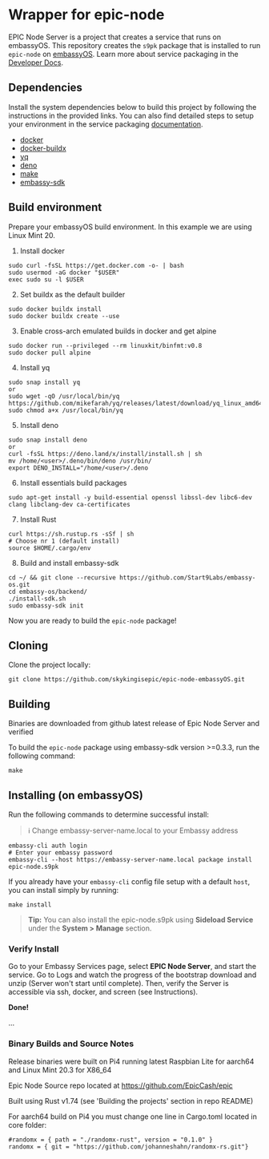 # Wrapper for epic-node

EPIC Node Server is a project that creates a service that runs on embassyOS. This repository creates the `s9pk` package that is installed to run `epic-node` on [embassyOS](https://github.com/Start9Labs/embassy-os/). Learn more about service packaging in the [Developer Docs](https://start9.com/latest/developer-docs/).

## Dependencies

Install the system dependencies below to build this project by following the instructions in the provided links. You can also find detailed steps to setup your environment in the service packaging [documentation](https://github.com/Start9Labs/service-pipeline#development-environment).

- [docker](https://docs.docker.com/get-docker)
- [docker-buildx](https://docs.docker.com/buildx/working-with-buildx/)
- [yq](https://mikefarah.gitbook.io/yq)
- [deno](https://deno.land/)
- [make](https://www.gnu.org/software/make/)
- [embassy-sdk](https://github.com/Start9Labs/embassy-os/tree/master/backend)

## Build environment
Prepare your embassyOS build environment. In this example we are using Linux Mint 20.
1. Install docker
```
sudo curl -fsSL https://get.docker.com -o- | bash
sudo usermod -aG docker "$USER"
exec sudo su -l $USER
```
2. Set buildx as the default builder
```
sudo docker buildx install
sudo docker buildx create --use
```
3. Enable cross-arch emulated builds in docker and get alpine
```
sudo docker run --privileged --rm linuxkit/binfmt:v0.8
sudo docker pull alpine
```
4. Install yq
```
sudo snap install yq
or
sudo wget -qO /usr/local/bin/yq https://github.com/mikefarah/yq/releases/latest/download/yq_linux_amd64
sudo chmod a+x /usr/local/bin/yq
```
5. Install deno
```
sudo snap install deno
or
curl -fsSL https://deno.land/x/install/install.sh | sh
mv /home/<user>/.deno/bin/deno /usr/bin/
export DENO_INSTALL="/home/<user>/.deno
```
6. Install essentials build packages
```
sudo apt-get install -y build-essential openssl libssl-dev libc6-dev clang libclang-dev ca-certificates
```
7. Install Rust
```
curl https://sh.rustup.rs -sSf | sh
# Choose nr 1 (default install)
source $HOME/.cargo/env
```
8. Build and install embassy-sdk
```
cd ~/ && git clone --recursive https://github.com/Start9Labs/embassy-os.git
cd embassy-os/backend/
./install-sdk.sh
sudo embassy-sdk init
```
Now you are ready to build the `epic-node` package!

## Cloning

Clone the project locally:

```
git clone https://github.com/skykingisepic/epic-node-embassyOS.git
```

## Building

Binaries are downloaded from github latest release of Epic Node Server and verified

To build the `epic-node` package using embassy-sdk version >=0.3.3, run the following command:

```
make
```

## Installing (on embassyOS)

Run the following commands to determine successful install:
> :information_source: Change embassy-server-name.local to your Embassy address

```
embassy-cli auth login
# Enter your embassy password
embassy-cli --host https://embassy-server-name.local package install epic-node.s9pk
```

If you already have your `embassy-cli` config file setup with a default `host`, you can install simply by running:

```
make install
```

> **Tip:** You can also install the epic-node.s9pk using **Sideload Service** under the **System > Manage** section.

### Verify Install

Go to your Embassy Services page, select **EPIC Node Server**, and start the service. Go to Logs and watch the progress of the bootstrap download and unzip (Server won't start until complete). Then, verify the Server is accessible via ssh, docker, and screen (see Instructions).

**Done!** 

...

### Binary Builds and Source Notes

Release binaries were built on Pi4 running latest Raspbian Lite for aarch64 and Linux Mint 20.3 for X86_64

Epic Node Source repo located at https://github.com/EpicCash/epic

Built using Rust v1.74 (see 'Building the projects' section in repo README)

For aarch64 build on Pi4 you must change one line in Cargo.toml located in core folder:
```
#randomx = { path = "./randomx-rust", version = "0.1.0" }
randomx = { git = "https://github.com/johanneshahn/randomx-rs.git"}
```

